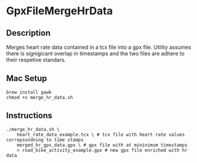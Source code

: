 # GpxFileMergeHrData

## Description

Merges heart rate data contained in a tcx file into a gpx file. Utility assumes there is signigicant overlap in timestamps and the two files are adhere to their respetive standars.

## Mac Setup

```
brew install gawk
chmod +x merge_hr_data.sh
```

## Instructions

```
./merge_hr_data.sh \
    heart_rate_data_example.tcx \ # tcx file with heart rate values correpsondning to time stamps
    merged_hr_gps_data.gpx \ # gpx file with at mininimum timestamps
    > road_bike_activity_example.gpx # new gpx file enriched with hr data
```
